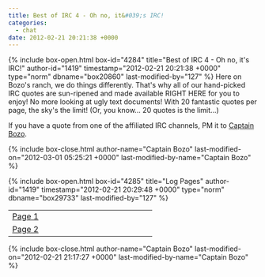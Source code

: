 ```yaml
---
title: Best of IRC 4 - Oh no, it&#039;s IRC!
categories:
  - chat
date: 2012-02-21 20:21:38 +0000
---
```

{% include box-open.html box-id="4284" title="Best of IRC 4 - Oh no, it's IRC!" author-id="1419" timestamp="2012-02-21 20:21:38 +0000" type="norm" dbname="box20860" last-modified-by="127" %}
Here on Bozo's ranch, we do things differently. That's why all of our hand-picked IRC quotes are sun-ripened and made available RIGHT HERE for you to enjoy! No more looking at ugly text documents! With 20 fantastic quotes per page, the sky's the limit! (Or, you know... 20 quotes is the limit...)<p/>

If you have a quote from one of the affiliated IRC channels, PM it to <a href="http://forum.starmen.net/members/Captain-Bozo/">Captain Bozo</a>.<p/>
{% include box-close.html author-name="Captain Bozo" last-modified-on="2012-03-01 05:25:21 +0000" last-modified-by-name="Captain Bozo" %}

{% include box-open.html box-id="4285" title="Log Pages" author-id="1419" timestamp="2012-02-21 20:29:48 +0000" type="norm" dbname="box29733" last-modified-by="127" %}
<table border="0">
<tr>
<td VALIGN="middle" width="275">
<a href="http://starmen.net/chat/boirc/boirc4/page01.php">Page 1</a>
</td>
</tr>
<tr>
<td VALIGN="middle" width="275">
<a href="http://starmen.net/chat/boirc/boirc4/page02.php">Page 2</a>
</td>
</tr>
</table>
{% include box-close.html author-name="Captain Bozo" last-modified-on="2012-02-21 21:17:27 +0000" last-modified-by-name="Captain Bozo" %}
